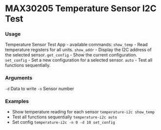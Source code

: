 # MAX30205 Temperature Sensor I2C Test

### Usage
Temperature Sensor Test App - available commands:
`show_temp` - Read temperature registers for all units.
`show_addr` - Display the I2C address of the selected sensor.
`get_config` - Show the current configuration.
`set_config` - Set a new configuration for a selected sensor.
`auto` - Test all functions sequentially.

### Arguments
`-d` Data to write
`-n` Sensor number

### Examples 
- Show temperature reading for each sensor
`temperature-i2c show_temp`
- Test all functions sequentially
`temperature-i2c auto`
- Set config
`temperature-i2c -n 0 -d 10 set_config`
